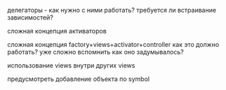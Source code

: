 
делегаторы - как нужно с ними работать? требуется ли встраивание зависимостей?

сложная концепция активаторов

сложная концепция factory+views+activator+controller
как это должно работать? уже сложно вспомнить как оно задумывалось?

использование views внутри других views


предусмотреть добавление объекта по symbol



